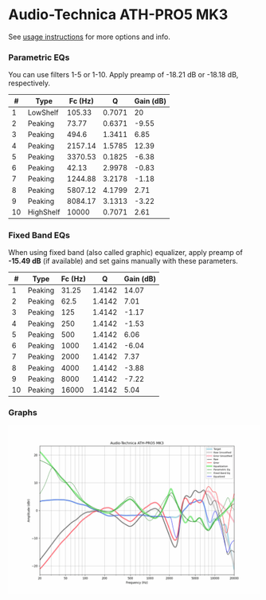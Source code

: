 # Audio-Technica ATH-PRO5 MK3
See [usage instructions](https://github.com/jaakkopasanen/AutoEq#usage) for more options and info.

### Parametric EQs
You can use filters 1-5 or 1-10. Apply preamp of -18.21 dB or -18.18 dB, respectively.

|   # | Type      |   Fc (Hz) |      Q |   Gain (dB) |
|-----|-----------|-----------|--------|-------------|
|   1 | LowShelf  |    105.33 | 0.7071 |       20    |
|   2 | Peaking   |     73.77 | 0.6371 |       -9.55 |
|   3 | Peaking   |    494.6  | 1.3411 |        6.85 |
|   4 | Peaking   |   2157.14 | 1.5785 |       12.39 |
|   5 | Peaking   |   3370.53 | 0.1825 |       -6.38 |
|   6 | Peaking   |     42.13 | 2.9978 |       -0.83 |
|   7 | Peaking   |   1244.88 | 3.2178 |       -1.18 |
|   8 | Peaking   |   5807.12 | 4.1799 |        2.71 |
|   9 | Peaking   |   8084.17 | 3.1313 |       -3.22 |
|  10 | HighShelf |  10000    | 0.7071 |        2.61 |

### Fixed Band EQs
When using fixed band (also called graphic) equalizer, apply preamp of **-15.49 dB** (if available) and set gains manually with these parameters.

|   # | Type    |   Fc (Hz) |      Q |   Gain (dB) |
|-----|---------|-----------|--------|-------------|
|   1 | Peaking |     31.25 | 1.4142 |       14.07 |
|   2 | Peaking |     62.5  | 1.4142 |        7.01 |
|   3 | Peaking |    125    | 1.4142 |       -1.17 |
|   4 | Peaking |    250    | 1.4142 |       -1.53 |
|   5 | Peaking |    500    | 1.4142 |        6.06 |
|   6 | Peaking |   1000    | 1.4142 |       -6.04 |
|   7 | Peaking |   2000    | 1.4142 |        7.37 |
|   8 | Peaking |   4000    | 1.4142 |       -3.88 |
|   9 | Peaking |   8000    | 1.4142 |       -7.22 |
|  10 | Peaking |  16000    | 1.4142 |        5.04 |

### Graphs
![](./Audio-Technica%20ATH-PRO5%20MK3.png)
